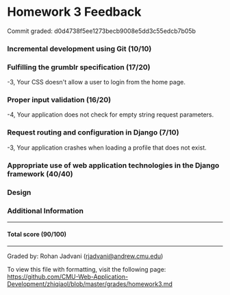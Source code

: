 Homework 3 Feedback
==================

Commit graded: d0d4738f5ee1273becb9008e5dd3c55edcb7b05b


### Incremental development using Git (10/10)

### Fulfilling the grumblr specification (17/20)

-3, Your CSS doesn't allow a user to login from the home page.

### Proper input validation (16/20)

-4, Your application does not check for empty string request parameters.  

### Request routing and configuration in Django (7/10)

-3, Your application crashes when loading a profile that does not exist.

### Appropriate use of web application technologies in the Django framework (40/40)

### Design

### Additional Information

---

#### Total score (90/100)

---

Graded by: Rohan Jadvani (rjadvani@andrew.cmu.edu)

To view this file with formatting, visit the following page: https://github.com/CMU-Web-Application-Development/zhiqiaol/blob/master/grades/homework3.md

